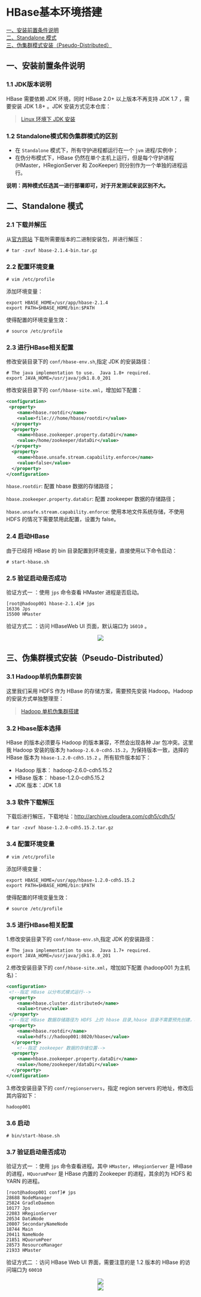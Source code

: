# HBase基本环境搭建

<nav>
<a href="#一安装前置条件说明">一、安装前置条件说明</a><br/>
<a href="#二Standalone-模式">二、Standalone 模式</a><br/>
<a href="#三伪集群模式安装Pseudo-Distributed">三、伪集群模式安装（Pseudo-Distributed）</a><br/>
</nav>

## 一、安装前置条件说明

### 1.1 JDK版本说明

HBase 需要依赖 JDK 环境，同时 HBase 2.0+ 以上版本不再支持 JDK 1.7 ，需要安装 JDK 1.8+ 。JDK 安装方式见本仓库：

> [Linux 环境下 JDK 安装](https://github.com/heibaiying/BigData-Notes/blob/master/notes/installation/Linux下JDK安装.md)

### 1.2 Standalone模式和伪集群模式的区别

+ 在 `Standalone` 模式下，所有守护进程都运行在一个 `jvm` 进程/实例中；
+ 在伪分布模式下，HBase 仍然在单个主机上运行，但是每个守护进程 (HMaster，HRegionServer 和 ZooKeeper) 则分别作为一个单独的进程运行。

**说明：两种模式任选其一进行部署即可，对于开发测试来说区别不大。**



## 二、Standalone 模式

### 2.1 下载并解压

从[官方网站](https://hbase.apache.org/downloads.html) 下载所需要版本的二进制安装包，并进行解压：

```shell
# tar -zxvf hbase-2.1.4-bin.tar.gz
```

### 2.2 配置环境变量

```shell
# vim /etc/profile
```

添加环境变量：

```shell
export HBASE_HOME=/usr/app/hbase-2.1.4
export PATH=$HBASE_HOME/bin:$PATH
```

使得配置的环境变量生效：

```shell
# source /etc/profile
```

### 2.3 进行HBase相关配置

修改安装目录下的 `conf/hbase-env.sh`,指定 JDK 的安装路径：

```shell
# The java implementation to use.  Java 1.8+ required.
export JAVA_HOME=/usr/java/jdk1.8.0_201
```

修改安装目录下的 `conf/hbase-site.xml`，增加如下配置：

```xml
<configuration>
 <property>
    <name>hbase.rootdir</name>
    <value>file:///home/hbase/rootdir</value>
  </property>
  <property>
    <name>hbase.zookeeper.property.dataDir</name>
    <value>/home/zookeeper/dataDir</value>
  </property>
  <property>
    <name>hbase.unsafe.stream.capability.enforce</name>
    <value>false</value>
  </property>
</configuration>
```

`hbase.rootdir`: 配置 hbase 数据的存储路径；

`hbase.zookeeper.property.dataDir`: 配置 zookeeper 数据的存储路径；

`hbase.unsafe.stream.capability.enforce`: 使用本地文件系统存储，不使用 HDFS 的情况下需要禁用此配置，设置为 false。

### 2.4 启动HBase

由于已经将 HBase 的 bin 目录配置到环境变量，直接使用以下命令启动：

```shell
# start-hbase.sh
```

### 2.5 验证启动是否成功

验证方式一 ：使用 `jps` 命令查看 HMaster 进程是否启动。

```
[root@hadoop001 hbase-2.1.4]# jps
16336 Jps
15500 HMaster
```

验证方式二 ：访问 HBaseWeb UI 页面，默认端口为 `16010` 。

<div align="center"> <img src="https://gitee.com/jam5577/depository/raw/repo/picture/hbase-web-ui.png"/> </div>


## 三、伪集群模式安装（Pseudo-Distributed）

### 3.1 Hadoop单机伪集群安装

这里我们采用 HDFS 作为 HBase 的存储方案，需要预先安装 Hadoop。Hadoop 的安装方式单独整理至：

> [Hadoop 单机伪集群搭建](https://github.com/heibaiying/BigData-Notes/blob/master/notes/installation/Hadoop单机版本环境搭建.md)

### 3.2 Hbase版本选择

HBase 的版本必须要与 Hadoop 的版本兼容，不然会出现各种 Jar 包冲突。这里我 Hadoop 安装的版本为 `hadoop-2.6.0-cdh5.15.2`，为保持版本一致，选择的 HBase 版本为 `hbase-1.2.0-cdh5.15.2` 。所有软件版本如下：

+ Hadoop 版本： hadoop-2.6.0-cdh5.15.2
+ HBase 版本： hbase-1.2.0-cdh5.15.2
+ JDK 版本：JDK 1.8



### 3.3 软件下载解压

下载后进行解压，下载地址：http://archive.cloudera.com/cdh5/cdh/5/    

```shell
# tar -zxvf hbase-1.2.0-cdh5.15.2.tar.gz
```

### 3.4 配置环境变量
```shell
# vim /etc/profile
```

添加环境变量：

```shell
export HBASE_HOME=/usr/app/hbase-1.2.0-cdh5.15.2
export PATH=$HBASE_HOME/bin:$PATH
```

使得配置的环境变量生效：

```shell
# source /etc/profile
```




### 3.5 进行HBase相关配置

1.修改安装目录下的 `conf/hbase-env.sh`,指定 JDK 的安装路径：

```shell
# The java implementation to use.  Java 1.7+ required.
export JAVA_HOME=/usr/java/jdk1.8.0_201
```

2.修改安装目录下的 `conf/hbase-site.xml`，增加如下配置 (hadoop001 为主机名)：

```xml
<configuration>
 <!--指定 HBase 以分布式模式运行-->   
 <property>
    <name>hbase.cluster.distributed</name>
    <value>true</value>
 </property>
 <!--指定 HBase 数据存储路径为 HDFS 上的 hbase 目录,hbase 目录不需要预先创建，程序会自动创建-->   
 <property>
    <name>hbase.rootdir</name>
    <value>hdfs://hadoop001:8020/hbase</value>
  </property>
    <!--指定 zookeeper 数据的存储位置-->   
  <property>
    <name>hbase.zookeeper.property.dataDir</name>
    <value>/home/zookeeper/dataDir</value>
  </property>
</configuration>
```

3.修改安装目录下的 `conf/regionservers`，指定 region  servers 的地址，修改后其内容如下：

```shell
hadoop001
```



### 3.6 启动

```shell
# bin/start-hbase.sh
```



### 3.7 验证启动是否成功

验证方式一 ：使用 `jps` 命令查看进程。其中 `HMaster`，`HRegionServer` 是 HBase 的进程，`HQuorumPeer` 是 HBase 内置的 Zookeeper 的进程，其余的为 HDFS 和 YARN 的进程。

```shell
[root@hadoop001 conf]# jps
28688 NodeManager
25824 GradleDaemon
10177 Jps
22083 HRegionServer
20534 DataNode
20807 SecondaryNameNode
18744 Main
20411 NameNode
21851 HQuorumPeer
28573 ResourceManager
21933 HMaster
```

验证方式二 ：访问 HBase Web UI 界面，需要注意的是 1.2 版本的 HBase 的访问端口为 `60010`

<div align="center"> <img src="https://gitee.com/jam5577/depository/raw/repo/picture/hbase-60010.png"/> </div>


<div align="center"> <img  src="https://gitee.com/jam5577/depository/raw/repo/picture/weixin-desc.png"/> </div>
